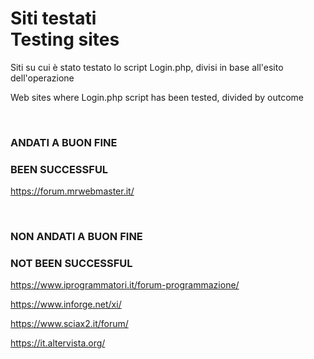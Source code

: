 <h1>Siti testati
<br>
Testing sites</h1>

<p>Siti su cui è stato testato lo script Login.php, divisi in base all'esito dell'operazione</p>
<p>Web sites where Login.php script has been tested, divided by outcome</p>

<br>

<h3>ANDATI A BUON FINE</h3>
<h3>BEEN SUCCESSFUL</h3>

https://forum.mrwebmaster.it/

<br>

<h3>NON ANDATI A BUON FINE</h3>
<h3>NOT BEEN SUCCESSFUL</h3>

https://www.iprogrammatori.it/forum-programmazione/

https://www.inforge.net/xi/

https://www.sciax2.it/forum/

https://it.altervista.org/
